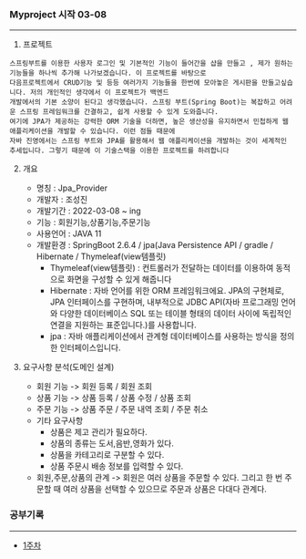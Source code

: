 ### Myproject 시작 03-08
---


1. 프로젝트
```
스프링부트를 이용한 사용자 로그인 및 기본적인 기능이 들어간을 샵을 만들고 , 제가 원하는 기능들을 하나씩 추가해 나가보겠습니다. 이 프로젝트를 바탕으로 
다음프로젝트에서 CRUD기능 및 등등 여러가지 기능들을 한번에 모아놓은 게시판을 만들고싶습니다. 저의 개인적인 생각에서 이 프로젝트가 백엔드
개발에서의 기본 소양이 된다고 생각했습니다. 스프링 부트(Spring Boot)는 복잡하고 어려운 스프링 프레임워크를 간결하고, 쉽게 사용할 수 있게 도와줍니다.
여기에 JPA가 제공하는 강력한 ORM 기술을 더하면, 높은 생산성을 유지하면서 민첩하게 웹 애플리케이션을 개발할 수 있습니다. 이런 점들 때문에 
자바 진영에서는 스프링 부트와 JPA를 활용해서 웹 애플리케이션을 개발하는 것이 세계적인 추세입니다. 그렇기 때문에 이 기술스택을 이용한 프로젝트를 하려합니다
```

2. 개요
   + 명칭 : Jpa_Provider
   + 개발자 : 조성진
   + 개발기간 : 2022-03-08 ~ ing
   + 기능 : 회원기능,상품기능,주문기능
   + 사용언어 : JAVA 11
   + 개발환경 : SpringBoot 2.6.4 / jpa(Java Persistence API / gradle / Hibernate / Thymeleaf(view템플릿)
       + Thymeleaf(view템플릿) : 컨트롤러가 전달하는 데이터를 이용하여 동적으로 화면을 구성할 수 있게 해줍니다
       + Hibernate : 자바 언어를 위한 ORM 프레임워크에요. JPA의 구현체로, JPA 인터페이스를 구현하며, 내부적으로
               JDBC API(자바 프로그래밍 언어와 다양한 데이터베이스 SQL 또는 테이블 형태의 데이터 사이에 독립적인 연결을 지원하는 표준입니다.)를
              사용합니다.
       + jpa : 자바 애플리케이션에서 관계형 데이터베이스를 사용하는 방식을 정의한 인터페이스입니다.


3. 요구사항 분석(도메인 설계)
    + 회원 기능 -> 회원 등록 / 회원 조회
    + 상품 기능 -> 상품 등록 / 상품 수정 / 상품 조회
    + 주문 기능 -> 상품 주문 / 주문 내역 조회 / 주문 취소 
    + 기타 요구사항
       + 상품은 제고 관리가 필요하다.
       + 상품의 종류는 도서,음반,영화가 있다.
       + 상품을 카테고리로 구분할 수 있다.
       + 상품 주문시 배송 정보를 입력할 수 있다.
    + 회원,주문,상품의 관계 -> 회원은 여러 상품을 주문할 수 있다. 그리고 한 번 주문할 때 여러 상품을 선택할 수
                             있으므로 주문과 상품은 다대다 관계다. 
                             
                             


### 공부기록
----

* [1주차](https://github.com/Jorados/Myproject/blob/main/Progress/1%EC%A3%BC%EC%B0%A8.md)

